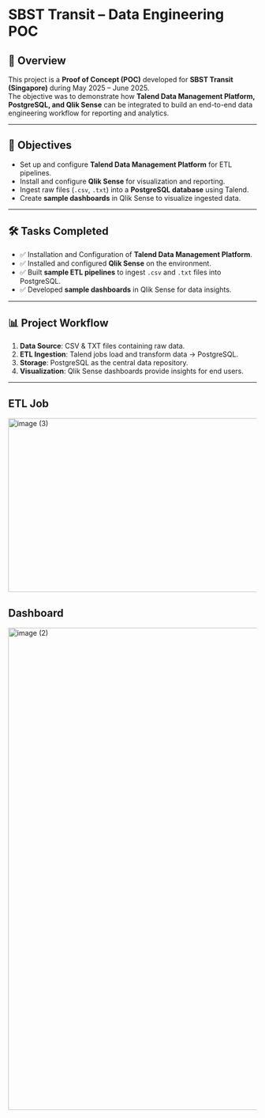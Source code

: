 # SBST Transit – Data Engineering POC

## 📌 Overview
This project is a **Proof of Concept (POC)** developed for **SBST Transit (Singapore)** during May 2025 – June 2025.  
The objective was to demonstrate how **Talend Data Management Platform, PostgreSQL, and Qlik Sense** can be integrated to build an end-to-end data engineering workflow for reporting and analytics.

---

## 🎯 Objectives
- Set up and configure **Talend Data Management Platform** for ETL pipelines.  
- Install and configure **Qlik Sense** for visualization and reporting.  
- Ingest raw files (`.csv`, `.txt`) into a **PostgreSQL database** using Talend.  
- Create **sample dashboards** in Qlik Sense to visualize ingested data.  

---

## 🛠 Tasks Completed
- ✅ Installation and Configuration of **Talend Data Management Platform**.  
- ✅ Installed and configured **Qlik Sense** on the environment.  
- ✅ Built **sample ETL pipelines** to ingest `.csv` and `.txt` files into PostgreSQL.  
- ✅ Developed **sample dashboards** in Qlik Sense for data insights.  

---

## 📊 Project Workflow
1. **Data Source**: CSV & TXT files containing raw data.  
2. **ETL Ingestion**: Talend jobs load and transform data → PostgreSQL.  
3. **Storage**: PostgreSQL as the central data repository.  
4. **Visualization**: Qlik Sense dashboards provide insights for end users.  

---

## ETL Job
<img width="883" height="352" alt="image (3)" src="https://github.com/user-attachments/assets/91c89f27-62bb-4c54-a1b5-cf3cd2d0ce20" />

## Dashboard
<img width="1918" height="976" alt="image (2)" src="https://github.com/user-attachments/assets/78719425-fecb-4469-9369-09aff94832a0" />


